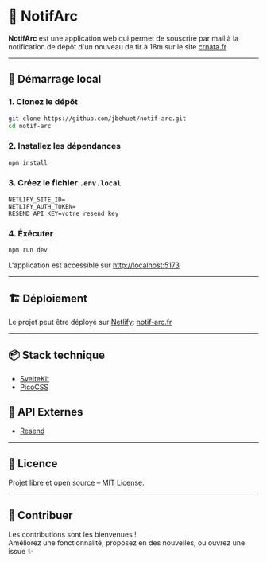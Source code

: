 # 🎯 NotifArc

**NotifArc** est une application web qui permet de souscrire par mail à la notification de dépôt d'un nouveau
de tir à 18m sur le site [crnata.fr](http://crnata.fr)

---

## 🚀 Démarrage local

### 1. Clonez le dépôt

```bash
git clone https://github.com/jbehuet/notif-arc.git
cd notif-arc
```

### 2. Installez les dépendances

```bash
npm install
```

### 3. Créez le fichier `.env.local`

```env
NETLIFY_SITE_ID=
NETLIFY_AUTH_TOKEN=
RESEND_API_KEY=votre_resend_key
```

### 4. Éxécuter

```bash
npm run dev
```

L'application est accessible sur [http://localhost:5173](http://localhost:5173)

---

## 🏗️ Déploiement

Le projet peut être déployé sur [Netlify](https://www.netlify.com/): [notif-arc.fr](https://www.notif-arc.fr/)

---

## 📦 Stack technique

- [SvelteKit](https://svelte.dev/)
- [PicoCSS](https://picocss.com/)

## 🧩 API Externes
- [Resend](https://resend.com)

---

## 📄 Licence

Projet libre et open source – MIT License.

---

## 🙌 Contribuer

Les contributions sont les bienvenues !  
Améliorez une fonctionnalité, proposez en des nouvelles, ou ouvrez une issue ✨